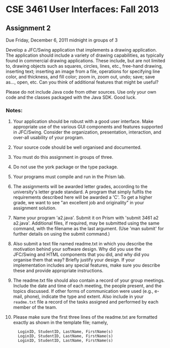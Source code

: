 # CSE 3461 User Interfaces: Fall 2013
## Assignment 2

Due Friday, December 6, 2011 midnight in groups of 3

Develop a JFC/Swing application that implements a drawing application.   The
application should include a variety of drawing capabilities, as typically found
in commercial drawing applications.  These include, but are not limited to,
drawing objects such as squares, circles, lines, etc., free-hand drawing,
inserting text; inserting an image from a file, operations for specifying line
color, and thickness, and fill color; zoom in, zoom out, undo; save; save as…,
open, etc.   Can you think of additional features that might be useful?

Please do not include Java code from other sources.  Use only your own code and
the classes packaged with the Java SDK.  Good luck.

### Notes:

1.  Your application should be robust with a good user interface. Make
    appropriate use of the various GUI components and features supported in
    JFC/Swing. Consider the organization, presentation, interaction, and over-all
    usability of your program.
2.  Your source code should be well organised and documented.
3.  You must do this assignment in groups of three.
4.  Do not use the york package or the type package.
5.  Your programs must compile and run in the Prism lab.
6.  The assignments will be awarded letter grades, according to the university's
    letter grade standard. A program that simply fulfils the requirements described
    here will be awarded a 'C'. To get a higher grade, we want to see "an excellent
    job and originality" in your assignment solution.
7.  Name your program 'a2.java'. Submit it on Prism with 'submit 3461 a2
    a2.java'. Additional files, if required, may be submitted using the same
    command, with the filename as the last argument. (Use 'man submit' for further
    details on using the submit command.)
8.  Also submit a text file named readme.txt in which you describe the
    motivation behind your software design. Why did you use the JFC/Swing and HTML
    components that you did, and why did you organise them that way? Briefly justify
    your design. If your implementation includes any special features, make sure you
    describe these and provide appropriate instructions.
9.  The readme.txt file should also contain a record of your group meetings.
    Include the date and time of each meeting, the people present, and the topics
    discussed. If other forms of communication were used (e.g., e-mail, phone),
    indicate the type and extent. Also include in your `readme.txt` file a record of
    the tasks assigned and performed by each member of the team.
10. Please make sure the first three lines of the readme.txt are formatted
    exactly as shown in the template file; namely,

    ```
      LoginID, StudentID, LastName, FirstName(s)
      LoginID, StudentID, LastName, FirstName(s)
      LoginID, StudentID, LastName, FirstName(s)
    ```
